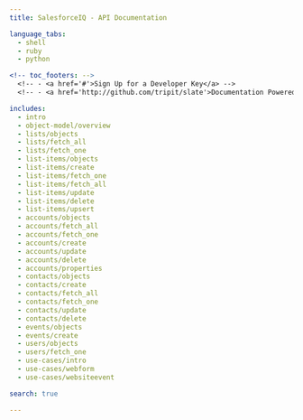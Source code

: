 ```yaml
---
title: SalesforceIQ - API Documentation

language_tabs:
  - shell
  - ruby
  - python

<!-- toc_footers: -->
  <!-- - <a href='#'>Sign Up for a Developer Key</a> -->
  <!-- - <a href='http://github.com/tripit/slate'>Documentation Powered by Slate</a> -->

includes:
  - intro
  - object-model/overview
  - lists/objects
  - lists/fetch_all
  - lists/fetch_one
  - list-items/objects
  - list-items/create
  - list-items/fetch_one
  - list-items/fetch_all
  - list-items/update
  - list-items/delete
  - list-items/upsert
  - accounts/objects
  - accounts/fetch_all
  - accounts/fetch_one
  - accounts/create
  - accounts/update
  - accounts/delete
  - accounts/properties
  - contacts/objects
  - contacts/create
  - contacts/fetch_all
  - contacts/fetch_one
  - contacts/update
  - contacts/delete
  - events/objects
  - events/create
  - users/objects
  - users/fetch_one
  - use-cases/intro
  - use-cases/webform
  - use-cases/websiteevent

search: true

---
```

<!-- all of the sections will be in files in ./includes -->
